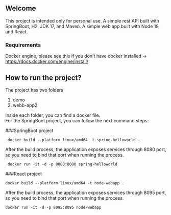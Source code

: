 ## Welcome
This project is intended only for personal use.
A simple rest API built with SpringBoot, H2, JDK 17, and Maven.
A simple web app built with Node 18 and React.

### Requirements 
Docker engine, please see this if you don't have docker installed -> https://docs.docker.com/engine/install/

## How to run the project?
The project has two folders
1. demo
2. webb-app2

Inside each folder, you can find a docker file.  
For the SpringBoot project, you can follow the next command steps:

###SpringBoot project

```
 docker build --platform linux/amd64 -t spring-helloworld .
```
After the build process, the application exposes services through 8080 port, so you need to bind that port when running the process.

```
 docker run -it -d -p 8080:8080 spring-helloworld
```

###React project

```
docker build --platform linux/amd64 -t node-webapp .
```
After the build process, the application exposes services through 8095 port, so you need to bind that port when running the process.

```
docker run -it -d -p 8095:8095 node-webapp

```